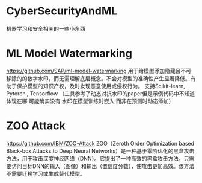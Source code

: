 # CyberSecurityAndML
机器学习和安全相关的一些小东西

# ML Model Watermarking
https://github.com/SAP/ml-model-watermarking
用于给模型添加隐藏且不可移除的的数字水印，而无需理解底层概念。不会对模型的准确性产生显著降低。有助于保护模型的知识产权，及时发现恶意使用或侵权行为。
支持Scikit-learn, Pytorch , Tensorflow
（工具参考了动态对抗水印的paper但是示例代码中不知道体现在哪 可能确实没有 水印在模型训练时嵌入,而非在预测时动态添加）
  
# ZOO Attack
https://github.com/IBM/ZOO-Attack ZOO（Zeroth Order Optimization based Black-box Attacks to Deep Neural Networks）是一种基于零阶优化的黑盒攻击方法，用于攻击深度神经网络（DNN）。它提出了一种高效的黑盒攻击方法，只需要访问目标DNN的输入（图像）和输出（置信度分数），使攻击更加高效。该方法不需要迁移学习或生成替代模型。
